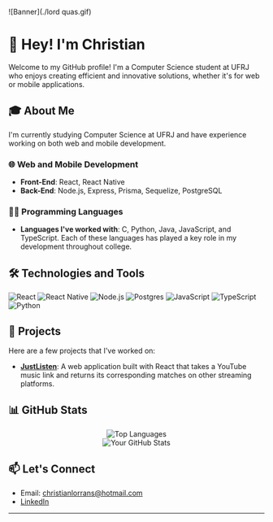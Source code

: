 ![Banner](./lord quas.gif)

# 👋 Hey! I'm Christian

Welcome to my GitHub profile! I'm a Computer Science student at UFRJ who enjoys creating efficient and innovative solutions, whether it's for web or mobile applications.

## 🎓 About Me

I'm currently studying Computer Science at UFRJ and have experience working on both web and mobile development. 

### 🌐 Web and Mobile Development
- **Front-End**: React, React Native
- **Back-End**: Node.js, Express, Prisma, Sequelize, PostgreSQL

### 👨‍💻 Programming Languages
- **Languages I've worked with**: C, Python, Java, JavaScript, and TypeScript. Each of these languages has played a key role in my development throughout college.

## 🛠️ Technologies and Tools

![React](https://img.shields.io/badge/React-20232A?style=for-the-badge&logo=react&logoColor=61DAFB)
![React Native](https://img.shields.io/badge/React_Native-20232A?style=for-the-badge&logo=react&logoColor=61DAFB)
![Node.js](https://img.shields.io/badge/Node.js-339933?style=for-the-badge&logo=nodedotjs&logoColor=white)
![Postgres](https://img.shields.io/badge/Postgres-4169E1?style=for-the-badge&logo=postgresql&logoColor=white)
![JavaScript](https://img.shields.io/badge/JavaScript-F7DF1E?style=for-the-badge&logo=javascript&logoColor=black)
![TypeScript](https://img.shields.io/badge/TypeScript-007ACC?style=for-the-badge&logo=typescript&logoColor=white)
![Python](https://img.shields.io/badge/Python-FFD43B?style=for-the-badge&logo=python&logoColor=blue)

## 🚀 Projects

Here are a few projects that I've worked on:

- [**JustListen**](https://github.com/antixristian/justlisten): A web application built with React that takes a YouTube music link and returns its corresponding matches on other streaming platforms.

## 📊 GitHub Stats

<p align="center">
  <img src="https://github-readme-stats.vercel.app/api/top-langs/?username=antixristian&layout=compact&theme=dracula" alt="Top Languages" /><br>
  <img src="https://github-readme-stats.vercel.app/api?username=antixristian&show_icons=true&theme=dracula" alt="Your GitHub Stats" />
</p>

## 📫 Let's Connect

- Email: christianlorrans@hotmail.com
- [LinkedIn](https://www.linkedin.com/in/christianlso)

---

